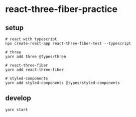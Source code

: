# react-three-fiber-practice

## setup

```
# react with typescript
npx create-react-app react-three-fiber-test --typescript

# three
yarn add three @types/three

# react-three-fiber
yarn add react-three-fiber

# styled-components
yarn add styled-components @types/styled-components
```

## develop

```
yarn start
```